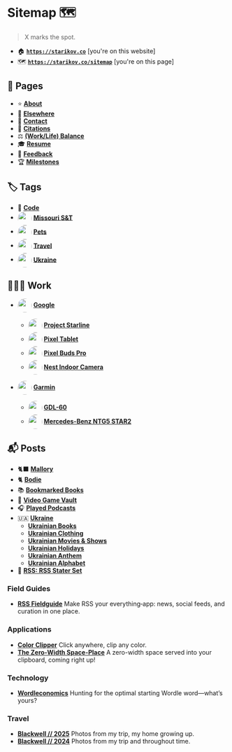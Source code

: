 # Sitemap 🗺️
> X marks the spot.

- 🏠 **[`https://starikov.co`](https://starikov.co/)** [you're on this website]
- 🗺️ **[`https://starikov.co/sitemap`](https://starikov.co/sitemap)** [you're on this page]


## 📑 Pages
- ⭐ **[About](https://starikov.co/about)**
- 🔗 **[Elsewhere](https://starikov.co/elsewhere)**
- 💬 **[Contact](https://starikov.co/contact)**
- 🔖 **[Citations](https://starikov.co/citations/)**
- ⚖️ **[(Work/Life) Balance](https://starikov.co/balance)**
- 🎓 **[Resume](https://starikov.co/resume)**
- 📝 **[Feedback](https://starikov.co/feedback)**
- 🏆 **[Milestones](https://starikov.co/milestones)**


## 🏷️ Tags

- 🐛 **[Code](https://starikov.co/tag/code/)**
- <img src="https://starikov.co/content/images/2025/05/missouri_s_t_logo.png" width="32" height="32" style="vertical-align:middle; display:inline; border-radius: 50%;"/> **[Missouri S&T](https://starikov.co/tag/missouri-s-t/)**
- <img src="https://starikov.co/content/images/size/w1600/2025/04/bodie-2.png" width="32" height="32" style="vertical-align:middle; display:inline; border-radius: 50%;"/> **[Pets](https://starikov.co/tag/pets/)**
- <img src="https://starikov.co/content/images/2025/05/lone_cypress.png" width="32" height="32" style="vertical-align:middle; display:inline; border-radius: 50%;"/> **[Travel](https://starikov.co/tag/travel/)**
- <img src="https://starikov.co/content/images/2025/05/saint_javelin.png" width="32" height="32" style="vertical-align:middle; display:inline; border-radius: 50%;"/>  **[Ukraine](https://starikov.co/tag/ukraine/)**


## 🧑🏻‍💻 Work
- <img src="https://starikov.co/content/images/2025/05/google_logo.png" width="32" height="32" style="vertical-align:middle; display:inline; border-radius: 50%;"/> **[Google](https://starikov.co/tag/google/)**
    - <img src="https://starikov.co/content/images/2025/04/project-starline-official.jpeg" width="32" height="32" style="vertical-align:middle; display:inline; border-radius: 50%;"/> **[Project Starline](https://starikov.co/project-starline/)**
    - <img src="https://starikov.co/content/images/size/w1600/2025/04/pixel_tablet.jpg" width="32" height="32" style="vertical-align:middle; display:inline; border-radius: 50%;"/> **[Pixel Tablet](https://starikov.co/pixel-tablet/)**
    - <img src="https://starikov.co/content/images/size/w1600/2025/04/pixel_buds_pro.jpg" width="32" height="32" style="vertical-align:middle; display:inline; border-radius: 50%;"/> **[Pixel Buds Pro](https://starikov.co/pixel-buds-pro/)**
    - <img src="https://starikov.co/content/images/2025/04/nest_cam.jpg" width="32" height="32" style="vertical-align:middle; display:inline; border-radius: 50%;"/> **[Nest Indoor Camera](https://starikov.co/nest-camera/)**

- <img src="https://starikov.co/content/images/2025/05/garmin_logo.png" width="32" height="32" style="vertical-align:middle; display:inline; border-radius: 50%;"/> **[Garmin](https://starikov.co/tag/garmin/)**
    - <img src="https://starikov.co/content/images/2025/04/GDL60.png" width="32" height="32" style="vertical-align:middle; display:inline; border-radius: 50%;"/>  **[GDL-60](https://starikov.co/gdl60/)**
    - <img src="https://starikov.co/content/images/2025/04/NTG5-STAR2.jpeg" width="32" height="32" style="vertical-align:middle; display:inline; border-radius: 50%;"/> **[Mercedes-Benz NTG5 STAR2](https://starikov.co/garmin-ntg5-star2/)**

## 📬 Posts

- 🐈‍⬛ **[Mallory](https://starikov.co/mallory)**
- 🐈 **[Bodie](https://starikov.co/bodie)**
- 📚 **[Bookmarked Books](https://starikov.co/books)**
- 👾 **[Video Game Vault](https://starikov.co/video-games)**
- 🎧 **[Played Podcasts](https://starikov.co/podcasts)**
- 🇺🇦 **[Ukraine](https://starikov.co/ukraine)**
    - **[Ukrainian Books](https://starikov.co/ukrainian-books)**
    - **[Ukrainian Clothing](https://starikov.co/ukrainian-clothing)**
    - **[Ukrainian Movies & Shows](https://starikov.co/ukrainian-movies-shows)**
    - **[Ukrainian Holidays](https://starikov.co/ukrainian-holidays)**
    - **[Ukrainian Anthem](https://starikov.co/ukrainian-anthem)**
    - **[Ukrainian Alphabet](https://starikov.co/ukrainian-alphabet)**
- 📰 **[RSS: RSS Stater Set](https://starikov.co/rss-starter-set)**

### Field Guides

- **[RSS Fieldguide](https://starikov.co/rss-fieldguide)** Make RSS your everything‑app: news, social feeds, and curation in one place.


### Applications

- **[Color Clipper](https://starikov.co/color-clipper/)** Click anywhere, clip any color.
- **[The Zero-Width Space-Place](https://starikov.co/zero-width-space/)** A zero-width space served into your clipboard, coming right up!


### Technology

- **[Wordleconomics](https://starikov.co/wordleconomics/)** Hunting for the optimal starting Wordle word—what’s yours?

### Travel

- **[Blackwell // 2025](https://starikov.co/blackwell-2025/)** Photos from my trip, my home growing up.
- **[Blackwell // 2024](https://starikov.co/blackwell-2024/)** Photos from my trip and throughout time.